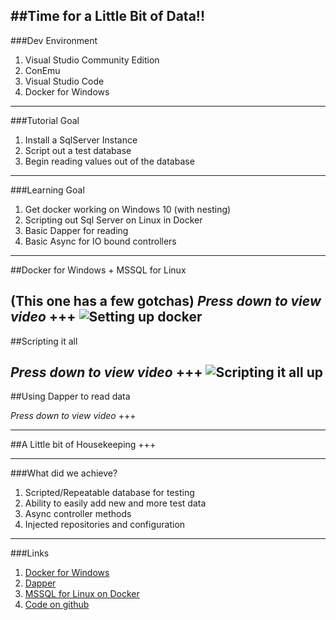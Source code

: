 ##Time for a Little Bit of Data!!
---
###Dev Environment


1. Visual Studio Community Edition
1. ConEmu
1. Visual Studio Code
1. Docker for Windows
---
###Tutorial Goal


1. Install a SqlServer Instance
2. Script out a test database
3. Begin reading values out of the database
---
###Learning Goal


1. Get docker working on Windows 10 (with nesting)
1. Scripting out Sql Server on Linux in Docker
1. Basic Dapper for reading
1. Basic Async for IO bound controllers
---
##Docker for Windows + MSSQL for Linux

(This one has a few gotchas)
*Press down to view video*
+++
![Setting up docker](https://www.youtube.com/embed/3kDj-AMoQEI)
---
##Scripting it all

*Press down to view video*
+++
![Scripting it all up](https://www.youtube.com/embed/X7M1PQ_CW-o)
---
##Using Dapper to read data


*Press down to view video*
+++

---
##A Little bit of Housekeeping
+++

---
###What did we achieve?


1. Scripted/Repeatable database for testing
1. Ability to easily add new and more test data
1. Async controller methods
1. Injected repositories and configuration
---
###Links


1. [Docker for Windows]()
1. [Dapper]()
1. [MSSQL for Linux on Docker]()
1. [Code on github]()